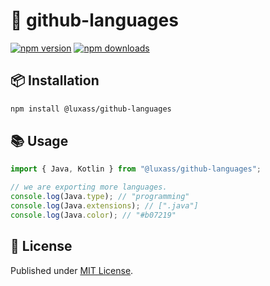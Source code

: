 # 🎨 github-languages

[![npm version][npm-version-src]][npm-version-href]
[![npm downloads][npm-downloads-src]][npm-downloads-href]

## 📦 Installation

```sh
npm install @luxass/github-languages
```

## 📚 Usage

```ts
import { Java, Kotlin } from "@luxass/github-languages";

// we are exporting more languages.
console.log(Java.type); // "programming"
console.log(Java.extensions); // [".java"]
console.log(Java.color); // "#b07219"
```

## 📄 License

Published under [MIT License](./LICENSE).

<!-- Badges -->

[npm-version-src]: https://img.shields.io/npm/v/@luxass/github-languages?style=flat&colorA=18181B&colorB=4169E1
[npm-version-href]: https://npmjs.com/package/@luxass/github-languages
[npm-downloads-src]: https://img.shields.io/npm/dm/@luxass/github-languages?style=flat&colorA=18181B&colorB=4169E1
[npm-downloads-href]: https://npmjs.com/package/@luxass/github-languages
